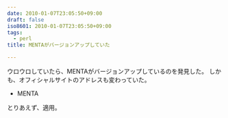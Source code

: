 ```yaml
---
date: 2010-01-07T23:05:50+09:00
draft: false
iso8601: 2010-01-07T23:05:50+09:00
tags:
  - perl
title: MENTAがバージョンアップしていた

---
```


<p>ウロウロしていたら、MENTAがバージョンアップしているのを発見した。
しかも、オフィシャルサイトのアドレスも変わっていた。</p>

<ul>
<li>MENTA</li>
</ul>

<p>とりあえず、適用。</p>
    	